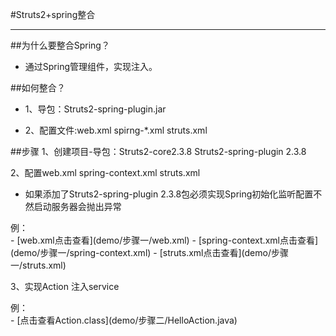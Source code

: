 #Struts2+spring整合

----------

##为什么要整合Spring？
- 通过Spring管理组件，实现注入。

##如何整合？
- 1、导包：Struts2-spring-plugin.jar

- 2、配置文件:web.xml spirng-*.xml struts.xml

##步骤
1、创建项目-导包：Struts2-core2.3.8 Struts2-spring-plugin 2.3.8


2、配置web.xml spring-context.xml struts.xml

- 如果添加了Struts2-spring-plugin 2.3.8包必须实现Spring初始化监听配置不然启动服务器会抛出异常
<div class="bg-blue">例：</div>
- [web.xml点击查看](demo/步骤一/web.xml)
- [spring-context.xml点击查看](demo/步骤一/spring-context.xml)
- [struts.xml点击查看](demo/步骤一/struts.xml)

3、实现Action 注入service

<div class="bg-blue">例：</div>
- [点击查看Action.class](demo/步骤二/HelloAction.java)
